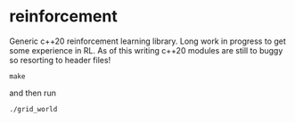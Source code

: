 # reinforcement
Generic c++20 reinforcement learning library.  Long work in progress to get some experience in RL.  As of this writing c++20 modules are still
to buggy so resorting to header files!
```
make
```
and then run
```
./grid_world
```
